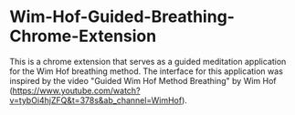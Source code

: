 # Wim-Hof-Guided-Breathing-Chrome-Extension

This is a chrome extension that serves as a guided meditation application for the Wim Hof breathing method. The interface for this application was inspired by the video "Guided Wim Hof Method Breathing" by Wim Hof (https://www.youtube.com/watch?v=tybOi4hjZFQ&t=378s&ab_channel=WimHof). 
